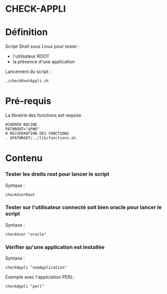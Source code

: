 CHECK-APPLI
==========

# Définition
Script Shell sous Linux pour tester :
  - l'utilisateur ROOT
  - la présence d'une application
 
Lancement du script :
 ```shell
 ./checkRootAppli.sh
```
# Pré-requis
La librairie des fonctions est requise
 ```shell
#CHEMIN RACINE
PATHROOT="$PWD"
# RECUPERATION DES FONCTIONS
. $PATHROOT/../lib/functions.sh
```
# Contenu
### Tester les droits root pour lancer le script
Syntaxe  :
 ```shell
checkUserRoot
```

### Tester sur l'utilisateur connecté soit bien oracle pour lancer le script
Syntaxe  :
 ```shell
checkUser "oracle"
```

### Vérifier qu'une application est installée
Syntaxe  :
 ```shell
checkAppli "nomApplication"
```

Exemple avec l'applciation PERL: 
```shell
checkAppli "perl"
```